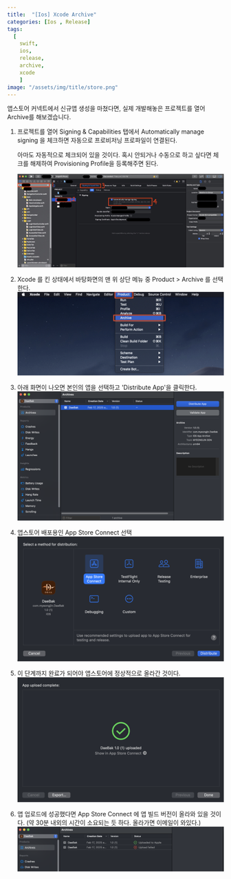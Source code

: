 ```yaml
---
title:  "[Ios] Xcode Archive"
categories: [Ios , Release]
tags:
  [
    swift,
    ios,
    release,
    archive,
    xcode
    ] 
image: "/assets/img/title/store.png"
---
```


앱스토어 커넥트에서 신규앱 생성을 마쳤다면, 실제 개발해놓은 프로젝트를 열어 Archive를 해보겠습니다.

1. 프로젝트를 열어 Signing & Capabilities 탭에서 Automatically manage signing 을 체크하면 자동으로 프로비저닝 프로파일이 연결된다.

    아마도 자동적으로 체크되어 있을 것이다. 혹시 안되거나 수동으로 하고 싶다면 체크를 해제하여 Provisioning Profile을 등록해주면 된다.

    ![](/assets/img/posts/post/스크린샷%202025-02-17%20오후%202.08.45.png)

2. Xcode 를 킨 상태에서 바탕화면의 맨 위 상단 메뉴 중 Product > Archive 를 선택한다.
![](/assets/img/posts/post/스크린샷%202025-02-17%20오후%202.08.53.png)

3. 아래 화면이 나오면 본인의 앱을 선택하고 'Distribute App'을 클릭한다.
![](/assets/img/posts/post/스크린샷%202025-02-17%20오후%201.57.10.png)

4. 앱스토어 배포용인 App Store Connect 선택
![](/assets/img/posts/post/스크린샷%202025-02-17%20오후%201.57.19.png)

5. 이 단계까지 완료가 되어야 앱스토어에 정상적으로 올라간 것이다.
![](/assets/img/posts/post/스크린샷%202025-02-17%20오후%202.07.48.png)

6. 앱 업로드에 성공했다면 App Store Connect 에 앱 빌드 버전이 올라와 있을 것이다.
    (약 30분 내외의 시간이 소요되는 듯 하다. 올라가면 이메일이 와있다.)
![](/assets/img/posts/post/스크린샷%202025-02-17%20오후%202.08.07.png)




